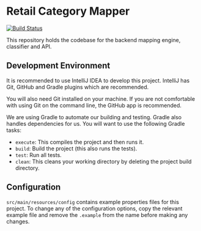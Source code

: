 # Retail Category Mapper

[![Build Status](https://travis-ci.org/group-papa/category-mapper.svg?branch=master)](https://travis-ci.org/group-papa/category-mapper)

This repository holds the codebase for the backend mapping engine, classifier
and API.

## Development Environment
It is recommended to use IntelliJ IDEA to develop this project. IntelliJ has
Git, GitHub and Gradle plugins which are recommended.

You will also need Git installed on your machine. If you are not comfortable
with using Git on the command line, the GitHub app is recommended.

We are using Gradle to automate our building and testing. Gradle also handles
dependencies for us. You will want to use the following Gradle tasks:
 - `execute`: This compiles the project and then runs it.
 - `build`: Build the project (this also runs the tests).
 - `test`: Run all tests.
 - `clean`: This cleans your working directory by deleting the project build
directory.

## Configuration
`src/main/resources/config` contains example properties files for this
project. To change any of the configuration options, copy the relevant
example file and remove the `.example` from the name before making any changes.
